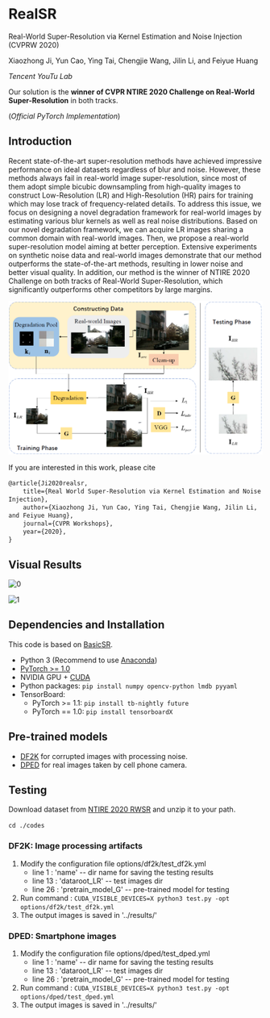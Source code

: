# RealSR 

Real-World Super-Resolution via Kernel Estimation and Noise Injection (CVPRW 2020)

Xiaozhong Ji, Yun Cao, Ying Tai, Chengjie Wang, Jilin Li, and Feiyue Huang

*Tencent YouTu Lab*

Our solution is the **winner of CVPR NTIRE 2020 Challenge on Real-World Super-Resolution** in both tracks.

(*Official PyTorch Implementation*)

## Introduction

Recent state-of-the-art super-resolution methods have achieved impressive performance on ideal datasets regardless of blur and noise. However, these methods always fail in real-world image super-resolution, since most of them adopt simple bicubic downsampling from high-quality images to construct Low-Resolution (LR) and High-Resolution (HR) pairs for training which may lose track of frequency-related details. To address this issue, we focus on designing a novel degradation framework for real-world images by estimating various blur kernels as well as real noise distributions. Based on our novel degradation framework, we can acquire LR images sharing a common domain with real-world images. Then, we propose a real-world super-resolution model aiming at better perception. Extensive experiments on synthetic noise data and real-world images demonstrate that our method outperforms the state-of-the-art methods, resulting in lower noise and better visual quality. In addition, our method is the winner of NTIRE 2020 Challenge on both tracks of Real-World Super-Resolution, which significantly outperforms other competitors by large margins. 

![RealSR](figures/arch.png)  

If you are interested in this work, please cite

    @article{Ji2020realsr,
        title={Real World Super-Resolution via Kernel Estimation and Noise Injection},
        author={Xiaozhong Ji, Yun Cao, Ying Tai, Chengjie Wang, Jilin Li, and Feiyue Huang},
        journal={CVPR Workshops},
        year={2020},
    }

 
## Visual Results

![0](figures/0913.png)

![1](figures/0935.png)


## Dependencies and Installation
This code is based on [BasicSR](https://github.com/xinntao/BasicSR).

- Python 3 (Recommend to use [Anaconda](https://www.anaconda.com/download/#linux))
- [PyTorch >= 1.0](https://pytorch.org/)
- NVIDIA GPU + [CUDA](https://developer.nvidia.com/cuda-downloads)
- Python packages: `pip install numpy opencv-python lmdb pyyaml`
- TensorBoard: 
  - PyTorch >= 1.1: `pip install tb-nightly future`
  - PyTorch == 1.0: `pip install tensorboardX`


## Pre-trained models
- [DF2K](https://drive.google.com/open?id=1pWGfSw-UxOkrtbh14GeLQgYnMLdLguOF) for corrupted images with processing noise.
- [DPED](https://drive.google.com/open?id=1zZIuQSepFlupV103AatoP-JSJpwJFS19) for real images taken by cell phone camera.
 
 
## Testing
Download dataset from [NTIRE 2020 RWSR](https://competitions.codalab.org/competitions/22220#participate) and unzip it to your path.

```cd ./codes```

### DF2K: Image processing artifacts
 1. Modify the configuration file options/df2k/test_df2k.yml
     - line 1 : 'name' -- dir name for saving the testing results
     - line 13 : 'dataroot_LR' -- test images dir
     - line 26 : 'pretrain_model_G' -- pre-trained model for testing
 2. Run command :
 ```CUDA_VISIBLE_DEVICES=X python3 test.py -opt options/df2k/test_df2k.yml ```
 3. The output images is saved in '../results/'
 
### DPED: Smartphone images 
 1. Modify the configuration file options/dped/test_dped.yml
    - line 1 : 'name' -- dir name for saving the testing results
    - line 13 : 'dataroot_LR' -- test images dir
    - line 26 : 'pretrain_model_G' -- pre-trained model for testing
 2. Run command :
 ```CUDA_VISIBLE_DEVICES=X python3 test.py -opt options/dped/test_dped.yml```
 3. The output images is saved in '../results/'
 